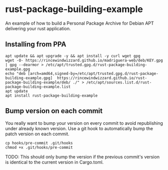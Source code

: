 # rust-package-building-example

An example of how to build a Personal Package Archive for Debian APT delivering your rust application.


## Installing from PPA

    apt update && apt upgrade -y && apt install -y curl wget gpg
    wget -O- https://rincewindwizzard.github.io/madriguera-web/deb/KEY.gpg | gpg --dearmor > /etc/apt/trusted.gpg.d/rust-package-building-example.gpg
    echo "deb [arch=amd64,signed-by=/etc/apt/trusted.gpg.d/rust-package-building-example.gpg]  https://rincewindwizzard.github.io/rust-package-building-example/deb/ ./" > /etc/apt/sources.list.d/rust-package-building-example.list
    apt update
    apt install rust-package-building-example


## Bump version on each commit

You really want to bump your version on every commit to avoid republishing under already known version.
Use a git hook to automatically bump the patch version on each commit.

    cp hooks/pre-commit .git/hooks
    chmod +x .git/hooks/pre-commit

TODO: This should only bump the version if the previous commit's version is identical to the current version in
Cargo.toml. 
